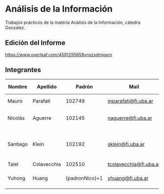 # Análisis de la Información

Trabajos prácticos de la materia Análisis de la Información, cátedra Gonzalez.

## Edición del Informe

https://www.overleaf.com/4591295658vnszxdmjqxnr

## Integrantes

| Nombre | Apellido | Padrón | Mail | Es boquense |
|--------|----------|--------|------|-------------|
| Mauro | Parafati | 102749 | mparafati@fi.uba.ar | como el dieguito |
| Nicolás | Aguerre | 102145 | naguerre@fi.uba.ar | desde el cajon hasta la cuna |
| Santiago | Klein | 102192 | sklein@fi.uba.ar | lider de la division de MDQ de la barra del pelado |
| Taiel | Colavecchia | 102510 | tcolavecchia@fi.uba.ar | Nope |
| Yuhong | Huang | {padronNico}+1 | yhuang@fi.uba.ar | manager internacional de riquelme |
